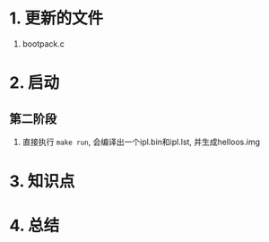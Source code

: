# 1. 更新的文件
1. bootpack.c

# 2. 启动
## 第二阶段
1. 直接执行 `make run`, 会编译出一个ipl.bin和ipl.lst, 并生成helloos.img

# 3. 知识点

# 4. 总结
